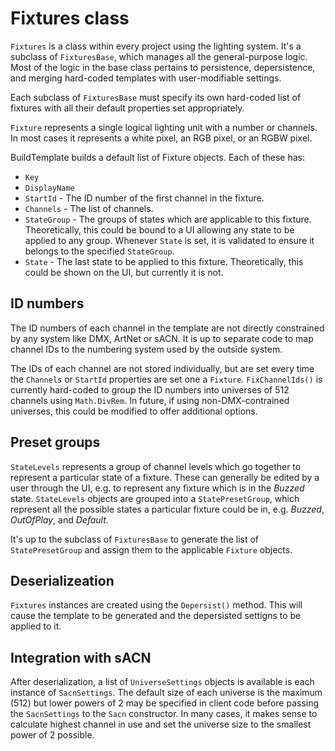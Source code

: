 # Fixtures class
`Fixtures` is a class within every project using the lighting system. It's a subclass of `FixturesBase`, which manages all the general-purpose logic. Most of the logic in the base class pertains to persistence, depersistence, and merging hard-coded templates with user-modifiable settings.

Each subclass of `FixturesBase` must specify its own hard-coded list of fixtures with all their default properties set appropriately.

`Fixture` represents a single logical lighting unit with a number or channels. In most cases it represents a white pixel, an RGB pixel, or an RGBW pixel.

BuildTemplate builds a default list of Fixture objects. Each of these has:
* `Key`
* `DisplayName`
* `StartId` - The ID number of the first channel in the fixture.
* `Channels` - The list of channels.
* `StateGroup` - The groups of states which are applicable to this fixture. Theoretically, this could be bound to a UI allowing any state to be applied to any group. Whenever `State` is set, it is validated to ensure it belongs to the specified `StateGroup`.
* `State` - The last state to be applied to this fixture. Theoretically, this could be shown on the UI, but currently it is not.

## ID numbers
The ID numbers of each channel in the template are not directly constrained by any system like DMX, ArtNet or sACN. It is up to separate code to map channel IDs to the numbering system used by the outside system. 

The IDs of each channel are not stored individually, but are set every time the `Channels` or `StartId` properties are set one a `Fixture`. `FixChannelIds()` is currently hard-coded to group the ID numbers into universes of 512 channels using `Math.DivRem`. In future, if using non-DMX-contrained universes, this could be modified to offer additional options.

## Preset groups

`StateLevels` represents a group of channel levels which go together to represent a particular state of a fixture. These can generally be edited by a user through the UI, e.g. to represent any fixture which is in the *Buzzed* state. `StateLevels` objects are grouped into a `StatePresetGroup`, which represent all the possible states a particular fixture could be in, e.g. *Buzzed*, *OutOfPlay*, and *Default*.

It's up to the subclass of `FixturesBase` to generate the list of `StatePresetGroup` and assign them to the applicable `Fixture` objects.

## Deserializeation

`Fixtures` instances are created using the `Depersist()` method. This will cause the template to be generated and the depersisted settigns to be applied to it.

## Integration with sACN
After deserialization, a list of `UniverseSettings` objects is available is each instance of `SacnSettings`. The default size of each universe is the maximum (512) but lower powers of 2 may be specified in client code before passing the `SacnSettings` to the `Sacn` constructor. In many cases, it makes sense to calculate highest channel in use and set the universe size to the smallest power of 2 possible.